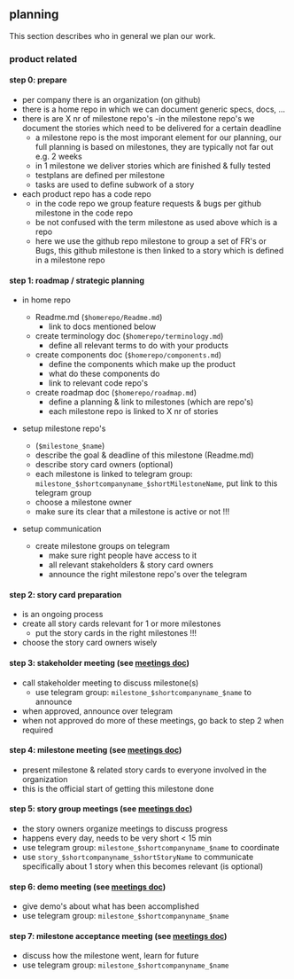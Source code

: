 ## planning

This section describes who in general we plan our work.

### product related

#### step 0: prepare

- per company there is an organization (on github)
- there is a home repo in which we can document generic specs, docs, ...
- there is are X nr of milestone repo's
    -in the milestone repo's we document the stories which need to be delivered for a certain deadline
    - a milestone repo is the most imporant element for our planning, our full planning is based on milestones, they are typically not far out e.g. 2 weeks
    - in 1 milestone we deliver stories which are finished & fully tested
    - testplans are defined per milestone
    - tasks are used to define subwork of a story
- each product repo has a code repo
    - in the code repo we group feature requests & bugs per github milestone in the code repo
    - be not confused with the term milestone as used above which is a repo
    - here we use the github repo milestone to group a set of FR's or Bugs, this github milestone is then linked to a story which is defined in a milestone repo


#### step 1: roadmap / strategic planning

- in home repo
  - Readme.md  (```$homerepo/Readme.md```)
    - link to docs mentioned below 
  - create terminology doc  (```$homerepo/terminology.md```)
    - define all relevant terms to do with your products 
  - create components doc  (```$homerepo/components.md```)
    - define the components which make up the product
    - what do these components do
    - link to relevant code repo's
  - create roadmap doc  (```$homerepo/roadmap.md```)
    - define a planning & link to milestones (which are repo's)
    - each milestone repo is linked to X nr of stories

- setup milestone repo's
  - (```$milestone_$name```)
  - describe the goal & deadline of this milestone (Readme.md)
  - describe story card owners (optional)
  - each milestone is linked to telegram group: ```milestone_$shortcompanyname_$shortMilestoneName```, put link to this telegram group
  - choose a milestone owner
  - make sure its clear that a milestone is active or not !!!
 
- setup communication
  - create milestone groups on telegram
    - make sure right people have access to it   
    - all relevant stakeholders & story card owners
    - announce the right milestone repo's over the telegram
  

#### step 2: story card preparation

- is an ongoing process
- create all story cards relevant for 1 or more milestones
    - put the story cards in the right milestones !!! 
- choose the story card owners wisely

#### step 3: stakeholder meeting (see [meetings doc](meetings.md))

- call stakeholder meeting to discuss milestone(s)
  - use telegram group: ```milestone_$shortcompanyname_$name``` to announce
- when approved, announce over telegram
- when not approved do more of these meetings, go back to step 2 when required

#### step 4: milestone meeting (see [meetings doc](meetings.md))

- present milestone & related story cards to everyone involved in the organization
- this is the official start of getting this milestone done

#### step 5: story group meetings (see [meetings doc](meetings.md))

- the story owners organize meetings to discuss progress
- happens every day, needs to be very short < 15 min
- use telegram group: ```milestone_$shortcompanyname_$name``` to coordinate
- use ```story_$shortcompanyname_$shortStoryName``` to communicate specifically about 1 story when this becomes relevant (is optional)

#### step 6: demo meeting (see [meetings doc](meetings.md))

- give demo's about what has been accomplished
- use telegram group: ```milestone_$shortcompanyname_$name```

#### step 7: milestone acceptance meeting (see [meetings doc](meetings.md))

- discuss how the milestone went, learn for future
- use telegram group: ```milestone_$shortcompanyname_$name```








